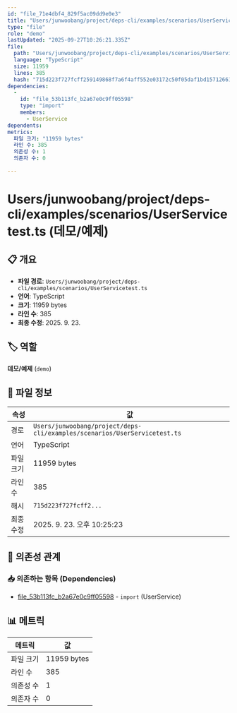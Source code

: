```yaml
---
id: "file_71e4dbf4_829f5ac09dd9e0e3"
title: "Users/junwoobang/project/deps-cli/examples/scenarios/UserServicetest.ts (데모/예제)"
type: "file"
role: "demo"
lastUpdated: "2025-09-27T10:26:21.335Z"
file:
  path: "Users/junwoobang/project/deps-cli/examples/scenarios/UserServicetest.ts"
  language: "TypeScript"
  size: 11959
  lines: 385
  hash: "715d223f727fcff259149868f7a6f4aff552e03172c50f05daf1bd157126614b"
dependencies:
  -
    id: "file_53b113fc_b2a67e0c9ff05598"
    type: "import"
    members:
      - UserService
dependents:
metrics:
  파일 크기: "11959 bytes"
  라인 수: 385
  의존성 수: 1
  의존자 수: 0

---
```


# Users/junwoobang/project/deps-cli/examples/scenarios/UserServicetest.ts (데모/예제)

## 📋 개요

- **파일 경로**: `Users/junwoobang/project/deps-cli/examples/scenarios/UserServicetest.ts`
- **언어**: TypeScript
- **크기**: 11959 bytes
- **라인 수**: 385
- **최종 수정**: 2025. 9. 23.

## 🏷️ 역할

**데모/예제** (`demo`)

## 📄 파일 정보

| 속성 | 값 |
|------|----|
| 경로 | `Users/junwoobang/project/deps-cli/examples/scenarios/UserServicetest.ts` |
| 언어 | TypeScript |
| 파일 크기 | 11959 bytes |
| 라인 수 | 385 |
| 해시 | `715d223f727fcff2...` |
| 최종 수정 | 2025. 9. 23. 오후 10:25:23 |

## 🔗 의존성 관계

### 📥 의존하는 항목 (Dependencies)

- [file_53b113fc_b2a67e0c9ff05598](file_53b113fc_b2a67e0c9ff05598.md) - `import` (UserService)

## 📊 메트릭

| 메트릭 | 값 |
|--------|----|
| 파일 크기 | 11959 bytes |
| 라인 수 | 385 |
| 의존성 수 | 1 |
| 의존자 수 | 0 |

